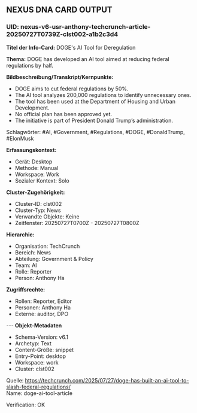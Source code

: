 ## NEXUS DNA CARD OUTPUT

### UID: nexus-v6-usr-anthony-techcrunch-article-20250727T0739Z-clst002-a1b2c3d4

**Titel der Info-Card:** DOGE's AI Tool for Deregulation

**Thema:** DOGE has developed an AI tool aimed at reducing federal regulations by half.

**Bildbeschreibung/Transkript/Kernpunkte:**
- DOGE aims to cut federal regulations by 50%.
- The AI tool analyzes 200,000 regulations to identify unnecessary ones.
- The tool has been used at the Department of Housing and Urban Development.
- No official plan has been approved yet.
- The initiative is part of President Donald Trump’s administration.

Schlagwörter: #AI, #Government, #Regulations, #DOGE, #DonaldTrump, #ElonMusk



**Erfassungskontext:**
- Gerät: Desktop
- Methode: Manual
- Workspace: Work
- Sozialer Kontext: Solo

**Cluster-Zugehörigkeit:**
- Cluster-ID: clst002
- Cluster-Typ: News
- Verwandte Objekte: Keine
- Zeitfenster: 20250727T0700Z - 20250727T0800Z

**Hierarchie:**
- Organisation: TechCrunch
- Bereich: News
- Abteilung: Government & Policy
- Team: AI
- Rolle: Reporter
- Person: Anthony Ha

**Zugriffsrechte:**
- Rollen: Reporter, Editor
- Personen: Anthony Ha
- Externe: auditor, DPO

--- **Objekt-Metadaten**
- Schema-Version: v6.1
- Archetyp: Text
- Content-Größe: snippet
- Entry-Point: desktop
- Workspace: work
- Cluster: clst002

Quelle: https://techcrunch.com/2025/07/27/doge-has-built-an-ai-tool-to-slash-federal-regulations/  
Name: doge-ai-tool-article

Verification: OK